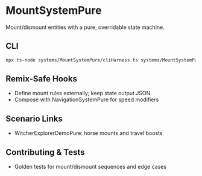 # MountSystemPure

Mount/dismount entities with a pure, overridable state machine.

## CLI
```bash
npx ts-node systems/MountSystemPure/cliHarness.ts systems/MountSystemPure/fixtures/mounts.json
```

## Remix‑Safe Hooks
- Define mount rules externally; keep state output JSON
- Compose with NavigationSystemPure for speed modifiers

## Scenario Links
- WitcherExplorerDemoPure: horse mounts and travel boosts

## Contributing & Tests
- Golden tests for mount/dismount sequences and edge cases